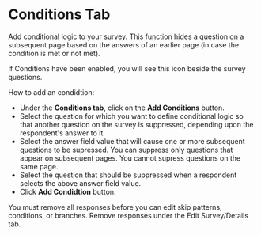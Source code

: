 # Conditions Tab

Add conditional logic to your survey.  This function hides a question on a subsequent page based on the answers of an earlier page (in case the condition is met or not met).

If Conditions have been enabled, you will see this icon <i class="far fa-code-branch"></i>  beside the survey questions. 

How to add an condidtion:
* Under the **Conditions tab**, click on the **Add Conditions** button.
* Select the question for which you want to define conditional logic so that another question on the survey is suppressed, depending upon the respondent's answer to it.
* Select the answer field value that will cause one or more subsequent questions to be supressed. You can suppress only questions that appear on subsequent pages. You cannot supress questions on the same page.
* Select the question that should be suppressed when a respondent selects the above answer field value.
* Click **Add Condidtion** button.

You must remove all responses before you can edit skip patterns, conditions, or branches.  Remove responses under the Edit Survey/Details tab.
